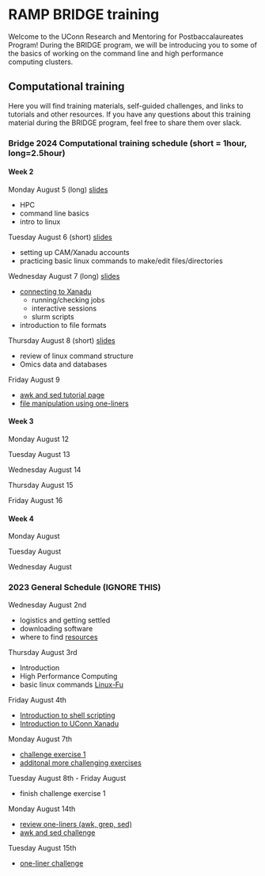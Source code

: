 # RAMP BRIDGE training

Welcome to the UConn Research and Mentoring for Postbaccalaureates Program! During the BRIDGE program, we will be introducing you to some of the basics of working on the command line and high performance computing clusters.

## Computational training

Here you will find training materials, self-guided challenges, and links to tutorials and other resources. If you have any questions about this training material during the BRIDGE program, feel free to share them over slack. 

### Bridge 2024 Computational training schedule (short = 1hour, long=2.5hour)

#### Week 2
Monday August 5 (long) [slides](https://drive.google.com/file/d/1TNgQlOJMmXI2XxdloWZemtlsbpM3B0ug/view?usp=sharing)
- HPC
- command line basics
- intro to linux

Tuesday August 6 (short) [slides](https://drive.google.com/file/d/15NLszzE8Vwvdh5IvqAgfHkGMx3dvr5IF/view?usp=sharing)
- setting up CAM/Xanadu accounts
- practicing basic linux commands to make/edit files/directories  

Wednesday August 7 (long) [slides](https://drive.google.com/file/d/1nPtX6bjiJMxvwkyWc81Ihy8x3gpdCU9w/view?usp=sharing)
- [connecting to Xanadu](xanadu_and_slurm.md)
  - running/checking jobs
  - interactive sessions
  - slurm scripts
- introduction to file formats

Thursday August 8 (short) [slides](https://drive.google.com/file/d/1LGu9hmpFm-YLDARWnbF_Ujr0SMLdqDXc/view?usp=sharing)
- review of linux command structure
- Omics data and databases

Friday August 9
- [awk and sed tutorial page](review_awk_and_sed.md)
- [file manipulation using one-liners](one_liner_challenge.md)
  

#### Week 3
Monday August 12 

Tuesday August 13

Wednesday August 14

Thursday August 15

Friday August 16


#### Week 4

Monday August 

Tuesday August

Wednesday August 











### 2023 General Schedule (IGNORE THIS)
Wednesday August 2nd
- logistics and getting settled
- downloading software 
- where to find [resources](resources.md)

Thursday August 3rd
- Introduction
- High Performance Computing 
- basic linux commands [Linux-Fu](https://linuxjourney.com/) 

Friday August 4th
- [Introduction to shell scripting](https://swcarpentry.github.io/shell-novice/01-intro.html)
- [Introduction to UConn Xanadu](xanadu_and_slurm.md)

Monday August 7th
- [challenge exercise 1](challenge_monday_aug_7.md)
- [additonal more challenging exercises](additional_challenge_one.md)

Tuesday August 8th - Friday August 
- finish challenge exercise 1

Monday August 14th
- [review one-liners (awk, grep, sed)](review_awk_and_sed.md)
- [awk and sed challenge](fun_with_files.md)

Tuesday August 15th
- [one-liner challenge](one_liner_challenge.md)
